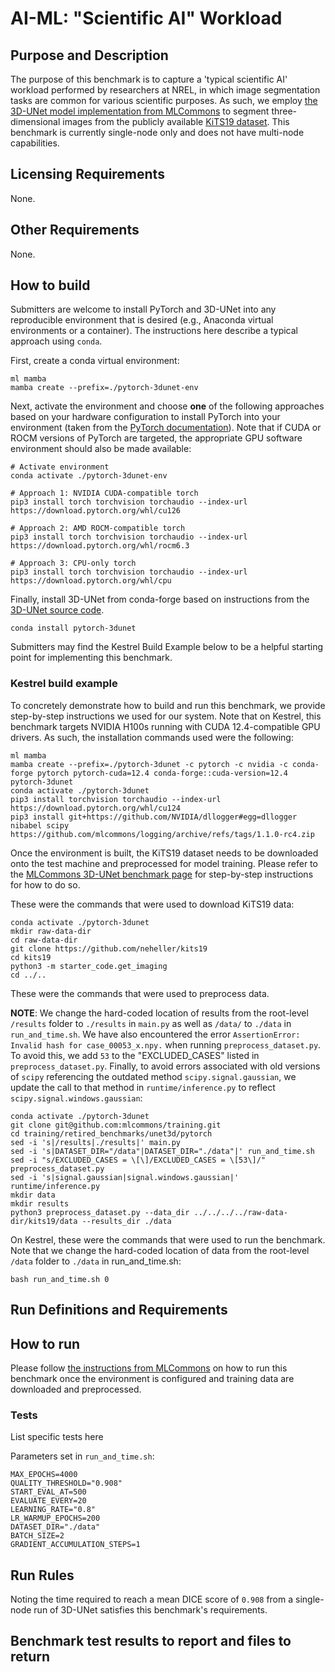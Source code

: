 # AI-ML: "Scientific AI" Workload

## Purpose and Description

The purpose of this benchmark is to capture a 'typical scientific AI' workload performed by researchers at NREL, in which image segmentation tasks are common for various scientific purposes. As such, we employ [the 3D-UNet model implementation from MLCommons](https://github.com/mlcommons/training/tree/master/retired_benchmarks/unet3d/pytorch) to segment three-dimensional images from the publicly available [KiTS19 dataset](https://github.com/neheller/kits19). This benchmark is currently single-node only and does not have multi-node capabilities.

## Licensing Requirements

None.

## Other Requirements

None.

## How to build

Submitters are welcome to install PyTorch and 3D-UNet into any reproducible environment that is desired (e.g., Anaconda virtual environments or a container). The instructions here describe a typical approach using `conda`.

First, create a conda virtual environment:

```
ml mamba
mamba create --prefix=./pytorch-3dunet-env 
```

Next, activate the environment and choose **one** of the following approaches based on your hardware configuration to install PyTorch into your environment (taken from the [PyTorch documentation](https://pytorch.org/get-started/locally/)). Note that if CUDA or ROCM versions of PyTorch are targeted, the appropriate GPU software environment should also be made available:

```
# Activate environment
conda activate ./pytorch-3dunet-env

# Approach 1: NVIDIA CUDA-compatible torch
pip3 install torch torchvision torchaudio --index-url https://download.pytorch.org/whl/cu126

# Approach 2: AMD ROCM-compatible torch
pip3 install torch torchvision torchaudio --index-url https://download.pytorch.org/whl/rocm6.3

# Approach 3: CPU-only torch
pip3 install torch torchvision torchaudio --index-url https://download.pytorch.org/whl/cpu
```

Finally, install 3D-UNet from conda-forge based on instructions from the [3D-UNet source code](https://github.com/wolny/pytorch-3dunet?tab=readme-ov-file#installation).

```
conda install pytorch-3dunet
```

Submitters may find the Kestrel Build Example below to be a helpful starting point for implementing this benchmark.

### Kestrel build example

To concretely demonstrate how to build and run this benchmark, we provide step-by-step instructions we used for our system. Note that on Kestrel, this benchmark targets NVIDIA H100s running with CUDA 12.4-compatible GPU drivers. As such, the installation commands used were the following:

<!-- ```
ml mamba
mamba create --prefix=./pytorch-3dunet-env
conda activate ./pytorch-3dunet-env
pip3 install torch torchvision torchaudio --index-url https://download.pytorch.org/whl/cu124 
pip3 install git+https://github.com/NVIDIA/dllogger#egg=dllogger nibabel scipy
mamba install pytorch-3dunet -y
``` -->

```
ml mamba
mamba create --prefix=./pytorch-3dunet -c pytorch -c nvidia -c conda-forge pytorch pytorch-cuda=12.4 conda-forge::cuda-version=12.4 pytorch-3dunet
conda activate ./pytorch-3dunet
pip3 install torchvision torchaudio --index-url https://download.pytorch.org/whl/cu124 
pip3 install git+https://github.com/NVIDIA/dllogger#egg=dllogger nibabel scipy https://github.com/mlcommons/logging/archive/refs/tags/1.1.0-rc4.zip
```

Once the environment is built, the KiTS19 dataset needs to be downloaded onto the test machine and preprocessed for model training. Please refer to the [MLCommons 3D-UNet benchmark page](https://github.com/mlcommons/training/tree/master/retired_benchmarks/unet3d/pytorch#steps-to-download-and-verify-data) for step-by-step instructions for how to do so.

These were the commands that were used to download KiTS19 data:

```
conda activate ./pytorch-3dunet
mkdir raw-data-dir
cd raw-data-dir
git clone https://github.com/neheller/kits19
cd kits19
python3 -m starter_code.get_imaging
cd ../..
```

These were the commands that were used to preprocess data. 

**NOTE**: We change the hard-coded location of results from the root-level `/results` folder to `./results` in `main.py` as well as `/data/` to `./data` in `run_and_time.sh`. We have also encountered the error `AssertionError: Invalid hash for case_00053_x.npy.` when running `preprocess_dataset.py`. To avoid this, we add `53` to the "EXCLUDED_CASES" listed in `preprocess_dataset.py`. Finally, to avoid errors associated with old versions of `scipy` referencing the outdated method `scipy.signal.gaussian`, we update the call to that method in  `runtime/inference.py` to reflect `scipy.signal.windows.gaussian`:

```
conda activate ./pytorch-3dunet
git clone git@github.com:mlcommons/training.git
cd training/retired_benchmarks/unet3d/pytorch
sed -i 's|/results|./results|' main.py
sed -i 's|DATASET_DIR="/data"|DATASET_DIR="./data"|' run_and_time.sh
sed -i "s/EXCLUDED_CASES = \[\]/EXCLUDED_CASES = \[53\]/" preprocess_dataset.py
sed -i 's|signal.gaussian|signal.windows.gaussian|' runtime/inference.py
mkdir data
mkdir results
python3 preprocess_dataset.py --data_dir ../../../../raw-data-dir/kits19/data --results_dir ./data
```

On Kestrel, these were the commands that were used to run the benchmark. Note that we change the hard-coded location of data from the root-level `/data` folder to `./data` in run_and_time.sh:

```
bash run_and_time.sh 0
```

## Run Definitions and Requirements

## How to run

Please follow [the instructions from MLCommons](https://github.com/mlcommons/training/tree/master/retired_benchmarks/unet3d/pytorch#steps-to-run-and-time) on how to run this benchmark once the environment is configured and training data are downloaded and preprocessed.

### Tests

List specific tests here

Parameters set in `run_and_time.sh`:

```
MAX_EPOCHS=4000
QUALITY_THRESHOLD="0.908"
START_EVAL_AT=500
EVALUATE_EVERY=20
LEARNING_RATE="0.8"
LR_WARMUP_EPOCHS=200
DATASET_DIR="./data"
BATCH_SIZE=2
GRADIENT_ACCUMULATION_STEPS=1
```

## Run Rules

Noting the time required to reach a mean DICE score of `0.908` from a single-node run of 3D-UNet satisfies this benchmark's requirements.

## Benchmark test results to report and files to return


